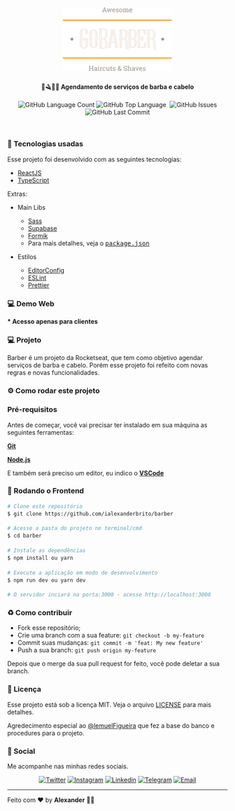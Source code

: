 <h1 align="center">
  <img src=".github/logo.png" width="250px" />
</h1>
<h4 align="center">
 <b>💈🪒🧔🏾 Agendamento de serviços de barba e cabelo</b>
</h4>
<p align="center">
  <img alt="GitHub Language Count" src="https://img.shields.io/github/languages/count/ialexanderbrito/barber?style=flat-square" />
  <img alt="GitHub Top Language" src="https://img.shields.io/github/languages/top/ialexanderbrito/barber?style=flat-square" />
  <img alt="" src="https://img.shields.io/github/repo-size/ialexanderbrito/barber?style=flat-square" />
  <img alt="GitHub Issues" src="https://img.shields.io/github/issues/ialexanderbrito/barber?style=flat-square" />
  <img alt="GitHub Last Commit" src="https://img.shields.io/github/last-commit/ialexanderbrito/barber?style=flat-square" />

</p>

<br>

### 🧪 Tecnologias usadas
Esse projeto foi desenvolvido com as seguintes tecnologias:
- [ReactJS](https://reactjs.org/)
- [TypeScript](https://www.javascript.com/)

Extras:

- Main Libs
  - [Sass](https://sass-lang.com/)
  - [Supabase](https://app.supabase.io/)
  - [Formik](https://formik.org/)
  - Para mais detalhes, veja o <kbd>[package.json](https://github.com/ialexanderbrito/rastre.io/blob/master/package.json)</kbd>

- Estilos
  - [EditorConfig](https://editorconfig.org/)
  - [ESLint](https://eslint.org/)
  - [Prettier](https://prettier.io/)

### 💻 Demo Web

<b>* Acesso apenas para clientes </b>

### 💻 Projeto

Barber é um projeto da Rocketseat, que tem como objetivo agendar serviços de barba e cabelo. Porém esse projeto foi refeito com novas regras e novas funcionalidades.

### ⚙ Como rodar este projeto

### Pré-requisitos

Antes de começar, você vai precisar ter instalado em sua máquina as seguintes ferramentas:

<b>[Git](https://git-scm.com)</b>

<b>[Node.js](https://nodejs.org/en/)</b>

E também será preciso um editor, eu indico o <b>[VSCode](https://code.visualstudio.com/)</b>

### 🧭 Rodando o Frontend

```bash
# Clone este repositório
$ git clone https://github.com/ialexanderbrito/barber

# Acesse a pasta do projeto no terminal/cmd
$ cd barber

# Instale as dependências
$ npm install ou yarn

# Execute a aplicação em modo de desenvolvimento
$ npm run dev ou yarn dev

# O servidor inciará na porta:3000 - acesse http://localhost:3000
```

### :recycle: Como contribuir

- Fork esse repositório;
- Crie uma branch com a sua feature: `git checkout -b my-feature`
- Commit suas mudanças: `git commit -m 'feat: My new feature'`
- Push a sua branch: `git push origin my-feature`

Depois que o merge da sua pull request for feito, você pode deletar a sua branch.

### :memo: Licença

Esse projeto está sob a licença MIT. Veja o arquivo [LICENSE](LICENSE) para mais detalhes.

Agredecimento especial ao [@lemuelFigueira](https://github.com/lemuelFigueira/) que fez a base do banco e procedures para o projeto.

### 📱 Social

Me acompanhe nas minhas redes sociais.

<p align="center">

 <a href="https://twitter.com/ialexanderbrito" target="_blank" >
     <img alt="Twitter" src="https://img.shields.io/badge/-Twitter-9cf?style=flat-square&logo=Twitter&logoColor=white"></a>

  <a href="https://instagram.com/ialexanderbrito" target="_blank" >
    <img alt="Instagram" src="https://img.shields.io/badge/-Instagram-ff2b8e?style=flat-square&logo=Instagram&logoColor=white"></a>

  <a href="https://www.linkedin.com/in/ialexanderbrito/" target="_blank" >
    <img alt="Linkedin" src="https://img.shields.io/badge/-Linkedin-blue?style=flat-square&logo=Linkedin&logoColor=white"></a>

  <a href="https://t.me/ialexanderbrito" target="_blank" >
    <img alt="Telegram" src="https://img.shields.io/badge/-Telegram-blue?style=flat-square&logo=Telegram&logoColor=white"></a>

  <a href="mailto:ialexanderbrito@gmail.com" target="_blank" >
    <img alt="Email" src="https://img.shields.io/badge/-Email-c14438?style=flat-square&logo=Gmail&logoColor=white"></a>

</p>

---

Feito com ❤️ by **Alexander** 🤙🏾
